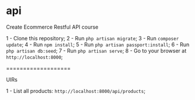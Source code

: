 # api
Create Ecommerce Restful API course

1 - Clone this repository;
2 - Run `php artisan migrate`;
3 - Run `composer update`;
4 - Run `npm install`;
5 - Run `php artisan passport:install`;
6 - Run `php artisan db:seed`;
7 - Run `php artisan serve`;
8 - Go to your browser at `http://localhost:8000`;


===================

UIRs

1 - List all products: `http://localhost:8000/api/products`;
